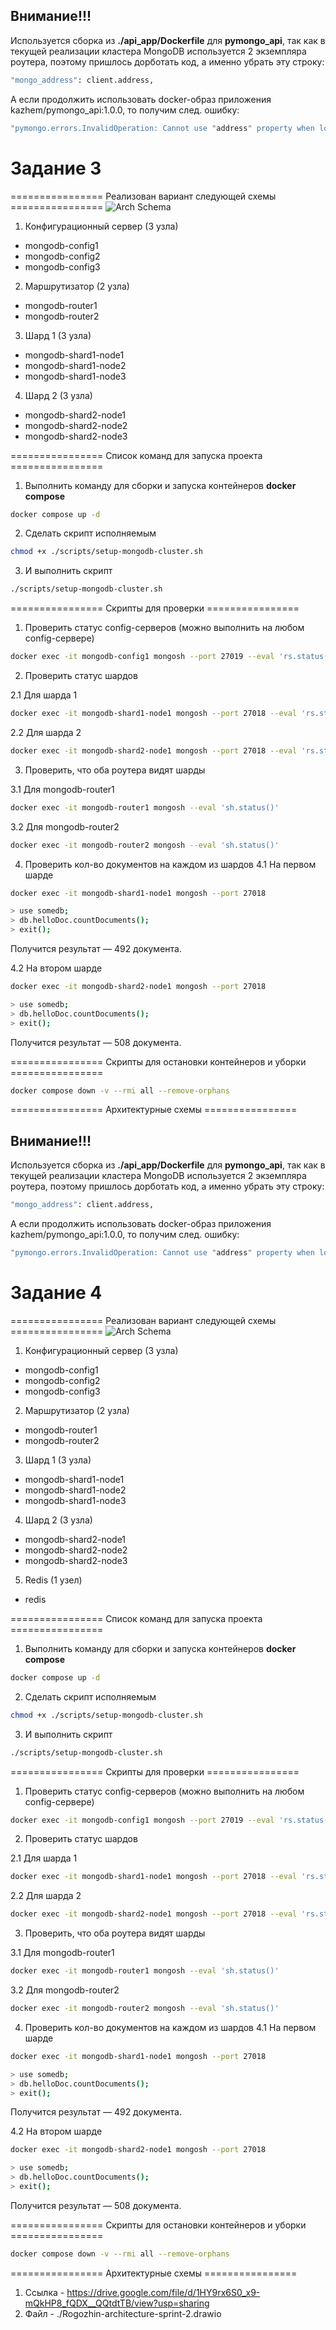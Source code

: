 ## Внимание!!!
Используется сборка из **./api_app/Dockerfile** для **pymongo_api**, так как в текущей реализации кластера MongoDB используется 2 экземпляра роутера, поэтому пришлось дорботать код, а именно убрать эту строку:

```bash
"mongo_address": client.address,
```

А если продолжить использовать docker-образ приложения kazhem/pymongo_api:1.0.0, то получим след. ошибку:

```bash
"pymongo.errors.InvalidOperation: Cannot use "address" property when load balancing among mongoses, use "nodes" instead."
```


# Задание 3

================ Реализован вариант следующей схемы ================
![Arch Schema](./assets/mongo-sharding-repl.png)

1. Конфигурационный сервер (3 узла)
- mongodb-config1
- mongodb-config2
- mongodb-config3

2. Маршрутизатор (2 узла)
- mongodb-router1
- mongodb-router2

3. Шард 1 (3 узла)
- mongodb-shard1-node1
- mongodb-shard1-node2
- mongodb-shard1-node3

4. Шард 2 (3 узла)
- mongodb-shard2-node1
- mongodb-shard2-node2
- mongodb-shard2-node3

================ Список команд для запуска проекта ================

1. Выполнить команду для сборки и запуска контейнеров **docker compose**

```bash
docker compose up -d
```

2. Сделать скрипт исполняемым

```bash
chmod +x ./scripts/setup-mongodb-cluster.sh
```

3. И выполнить скрипт
```bash
./scripts/setup-mongodb-cluster.sh
```


================ Скрипты для проверки ================


1. Проверить статус config-серверов (можно выполнить на любом config-сервере)
```bash
docker exec -it mongodb-config1 mongosh --port 27019 --eval 'rs.status()'
```

2. Проверить статус шардов

2.1 Для шарда 1
```bash
docker exec -it mongodb-shard1-node1 mongosh --port 27018 --eval 'rs.status()'
```

2.2 Для шарда 2
```bash
docker exec -it mongodb-shard2-node1 mongosh --port 27018 --eval 'rs.status()'
```

3. Проверить, что оба роутера видят шарды

3.1 Для mongodb-router1
```bash
docker exec -it mongodb-router1 mongosh --eval 'sh.status()'
```
3.2 Для mongodb-router2
```bash
docker exec -it mongodb-router2 mongosh --eval 'sh.status()'
```

4. Проверить кол-во документов на каждом из шардов
4.1 На первом шарде

```bash
docker exec -it mongodb-shard1-node1 mongosh --port 27018

> use somedb;
> db.helloDoc.countDocuments();
> exit();
```

Получится результат — 492 документа.

4.2 На втором шарде

```bash
docker exec -it mongodb-shard2-node1 mongosh --port 27018

> use somedb;
> db.helloDoc.countDocuments();
> exit();
```

Получится результат — 508 документа.

================ Скрипты для остановки контейнеров и уборки ================

```bash
docker compose down -v --rmi all --remove-orphans
```

================ Архитектурные схемы ================

## Внимание!!!
Используется сборка из **./api_app/Dockerfile** для **pymongo_api**, так как в текущей реализации кластера MongoDB используется 2 экземпляра роутера, поэтому пришлось дорботать код, а именно убрать эту строку:

```bash
"mongo_address": client.address,
```

А если продолжить использовать docker-образ приложения kazhem/pymongo_api:1.0.0, то получим след. ошибку:

```bash
"pymongo.errors.InvalidOperation: Cannot use "address" property when load balancing among mongoses, use "nodes" instead."
```


# Задание 4

================ Реализован вариант следующей схемы ================
![Arch Schema](./assets/sharding-repl-cache.png)

1. Конфигурационный сервер (3 узла)
- mongodb-config1
- mongodb-config2
- mongodb-config3

2. Маршрутизатор (2 узла)
- mongodb-router1
- mongodb-router2

3. Шард 1 (3 узла)
- mongodb-shard1-node1
- mongodb-shard1-node2
- mongodb-shard1-node3

4. Шард 2 (3 узла)
- mongodb-shard2-node1
- mongodb-shard2-node2
- mongodb-shard2-node3

5. Redis (1 узел)
- redis

================ Список команд для запуска проекта ================

1. Выполнить команду для сборки и запуска контейнеров **docker compose**

```bash
docker compose up -d
```

2. Сделать скрипт исполняемым

```bash
chmod +x ./scripts/setup-mongodb-cluster.sh
```

3. И выполнить скрипт
```bash
./scripts/setup-mongodb-cluster.sh
```


================ Скрипты для проверки ================


1. Проверить статус config-серверов (можно выполнить на любом config-сервере)
```bash
docker exec -it mongodb-config1 mongosh --port 27019 --eval 'rs.status()'
```

2. Проверить статус шардов

2.1 Для шарда 1
```bash
docker exec -it mongodb-shard1-node1 mongosh --port 27018 --eval 'rs.status()'
```

2.2 Для шарда 2
```bash
docker exec -it mongodb-shard2-node1 mongosh --port 27018 --eval 'rs.status()'
```

3. Проверить, что оба роутера видят шарды

3.1 Для mongodb-router1
```bash
docker exec -it mongodb-router1 mongosh --eval 'sh.status()'
```
3.2 Для mongodb-router2
```bash
docker exec -it mongodb-router2 mongosh --eval 'sh.status()'
```

4. Проверить кол-во документов на каждом из шардов
4.1 На первом шарде

```bash
docker exec -it mongodb-shard1-node1 mongosh --port 27018

> use somedb;
> db.helloDoc.countDocuments();
> exit();
```

Получится результат — 492 документа.

4.2 На втором шарде

```bash
docker exec -it mongodb-shard2-node1 mongosh --port 27018

> use somedb;
> db.helloDoc.countDocuments();
> exit();
```

Получится результат — 508 документа.

================ Скрипты для остановки контейнеров и уборки ================

```bash
docker compose down -v --rmi all --remove-orphans
```

================ Архитектурные схемы ================

1. Ссылка - https://drive.google.com/file/d/1HY9rx6S0_x9-mQkHP8_fQDX__QQtdtTB/view?usp=sharing
2. Файл - ./Rogozhin-architecture-sprint-2.drawio
